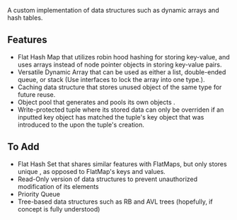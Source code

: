 A custom implementation of data structures such as dynamic arrays and hash tables.

## Features
+ Flat Hash Map that utilizes robin hood hashing for storing key-value, and uses arrays instead of node pointer objects in storing key-value pairs.
+ Versatile Dynamic Array that can be used as either a list, double-ended queue, or stack (Use interfaces to lock the array into one type.).
+ Caching data structure that stores unused object of the same type for future reuse.
+ Object pool that generates and pools its own objects .
+ Write-protected tuple where its stored data can only be overriden if an inputted key object has matched the tuple's key object that was introduced to the  upon the tuple's creation.

## To Add
+ Flat Hash Set that shares similar features with FlatMaps, but only stores unique , as opposed to FlatMap's keys and values.
+ Read-Only version of data structures to prevent unauthorized modification of its elements
+ Priority Queue
+ Tree-based data structures such as RB and AVL trees (hopefully, if concept is fully understood)